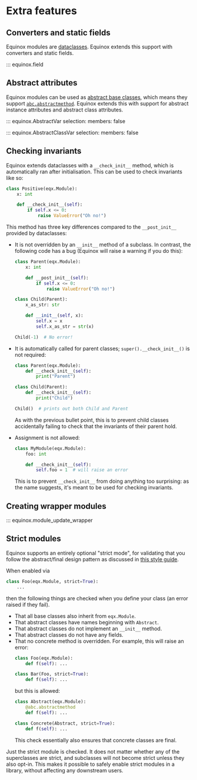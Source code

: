 # Extra features

## Converters and static fields

Equinox modules are [dataclasses](https://docs.python.org/3/library/dataclasses.html). Equinox extends this support with converters and static fields.

::: equinox.field

## Abstract attributes

Equinox modules can be used as [abstract base classes](https://docs.python.org/3/library/abc.html), which means they support [`abc.abstractmethod`](https://docs.python.org/3/library/abc.html#abc.abstractmethod). Equinox extends this with support for abstract instance attributes and abstract class attributes.

::: equinox.AbstractVar
    selection:
        members: false

::: equinox.AbstractClassVar
    selection:
        members: false

## Checking invariants

Equinox extends dataclasses with a `__check_init__` method, which is automatically ran after initialisation. This can be used to check invariants like so:

```python
class Positive(eqx.Module):
    x: int

    def __check_init__(self):
        if self.x <= 0:
            raise ValueError("Oh no!")
```

This method has three key differences compared to the `__post_init__` provided by dataclasses:

- It is not overridden by an `__init__` method of a subclass. In contrast, the following code has a bug (Equinox will raise a warning if you do this):
    
    ```python
    class Parent(eqx.Module):
        x: int

        def __post_init__(self):
            if self.x <= 0:
                raise ValueError("Oh no!")

    class Child(Parent):
        x_as_str: str

        def __init__(self, x):
            self.x = x
            self.x_as_str = str(x)

    Child(-1)  # No error!
    ```

- It is automatically called for parent classes; `super().__check_init__()` is not required:

    ```python
    class Parent(eqx.Module):
        def __check_init__(self):
            print("Parent")

    class Child(Parent):
        def __check_init__(self):
            print("Child")

    Child()  # prints out both Child and Parent
    ```

    As with the previous bullet point, this is to prevent child classes accidentally failing to check that the invariants of their parent hold.

- Assignment is not allowed:
    
    ```python
    class MyModule(eqx.Module):
        foo: int

        def __check_init__(self):
            self.foo = 1  # will raise an error
    ```

    This is to prevent `__check_init__` from doing anything too surprising: as the name suggests, it's meant to be used for checking invariants.

## Creating wrapper modules

::: equinox.module_update_wrapper

## Strict modules

Equinox supports an entirely optional "strict mode", for validating that you follow the abstract/final design pattern as discussed in [this style guide](../../../pattern/).

When enabled via
```python
class Foo(eqx.Module, strict=True):
    ...
```
then the following things are checked when you define your class (an error raised if they fail).

- That all base classes also inherit from `eqx.Module`.
- That abstract classes have names beginning with `Abstract`.
- That abstract classes do not implement an `__init__` method.
- That abstract classes do not have any fields.
- That no concrete method is overridden. For example, this will raise an error:
    ```python
    class Foo(eqx.Module):
        def f(self): ...

    class Bar(Foo, strict=True):
        def f(self): ...
    ```
    but this is allowed:
    ```python
    class Abstract(eqx.Module):
        @abc.abstractmethod
        def f(self): ...

    class Concrete(Abstract, strict=True):
        def f(self): ...
    ```
    This check essentially also ensures that concrete classes are final.

Just the strict module is checked. It does not matter whether any of the superclasses are strict, and subclasses will not become strict unless they also opt-in. This makes it possible to safely enable strict modules in a library, without affecting any downstream users.
